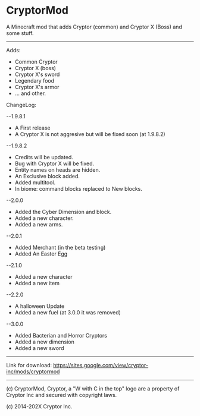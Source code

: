 # CryptorMod
A Minecraft mod that adds Cryptor (common) and Cryptor X (Boss) and some stuff. 

---------------------------------------------------------------------------

Adds:
- Common Cryptor
- Cryptor X (boss)
- Cryptor X's sword
- Legendary food
- Cryptor X's armor
- ... and other.

ChangeLog:

--1.9.8.1
- A First release
- A Cryptor X is not aggresive but will be fixed soon (at 1.9.8.2)

--1.9.8.2
- Credits will be updated. 
- Bug with Cryptor X will be fixed. 
- Entity names on heads are hidden. 
- An Exclusive block added. 
- Added multitool.
- In biome: command blocks replaced to New blocks. 

--2.0.0
- Added the Cyber Dimension and block. 
- Added a new character. 
- Added a new arms. 

--2.0.1
- Added Merchant (in the beta testing)
- Added An Easter Egg

--2.1.0
- Added a new character
- Added a new item

--2.2.0
- A halloween Update
- Added a new fuel (at 3.0.0 it was removed)

--3.0.0
- Added Bacterian and Horror Cryptors
- Added a new dimension
- Added a new sword

-------------------------------------------------------------

Link for download:
https://sites.google.com/view/cryptor-inc/mods/cryptormod

-------------------------------------------------------------

(c) CryptorMod, Cryptor, a "W with C in the top" logo are a property of Cryptor Inc and secured with copyright laws. 

(c) 2014-202X Cryptor Inc.
